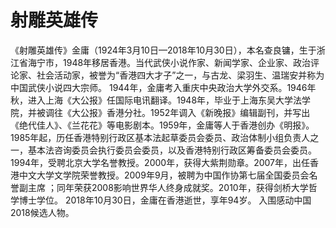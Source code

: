 ﻿# 射雕英雄传

  《射雕英雄传》金庸（1924年3月10日—2018年10月30日），本名查良镛，生于浙江省海宁市，1948年移居香港。当代武侠小说作家、新闻学家、企业家、政治评论家、社会活动家，被誉为“香港四大才子”之一，与古龙、梁羽生、温瑞安并称为中国武侠小说四大宗师。
1944年，金庸考入重庆中央政治大学外交系。1946年秋，进入上海《大公报》任国际电讯翻译。1948年，毕业于上海东吴大学法学院，并被调往《大公报》香港分社。1952年调入《新晚报》编辑副刊，并写出《绝代佳人》、《兰花花》等电影剧本。1959年，金庸等人于香港创办《明报》。
1985年起，历任香港特别行政区基本法起草委员会委员、政治体制小组负责人之一，基本法咨询委员会执行委员会委员，以及香港特别行政区筹备委员会委员。1994年，受聘北京大学名誉教授。2000年，获得大紫荆勋章。2007年，出任香港中文大学文学院荣誉教授。2009年9月，被聘为中国作协第七届全国委员会名誉副主席 ；同年荣获2008影响世界华人终身成就奖。2010年，获得剑桥大学哲学博士学位。
2018年10月30日，金庸在香港逝世，享年94岁。 入围感动中国2018候选人物。